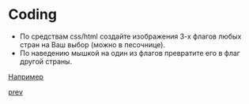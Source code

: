 <h1>
Coding
</h1>

<ul>
<li>
По средствам css/html создайте изображения 3-х флагов любых стран на Ваш выбор (можно в песочнице).
</li>
<li>
По наведению мышкой на один из флагов превратите его в флаг другой страны.
</li>
</ul>

<div>
<a href="https://jsfiddle.net/jjj4Lwwy/3/">Например</a>
</div>

<a href="09.md">prev</a>
